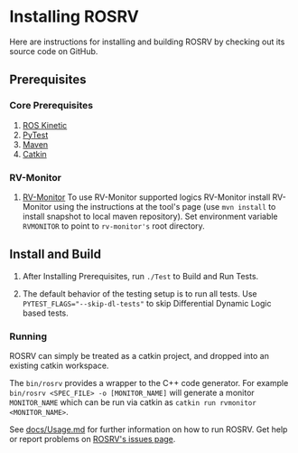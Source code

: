# Installing ROSRV

Here are instructions for installing and building ROSRV by checking out its
source code on GitHub.

## Prerequisites

### Core Prerequisites

1. [ROS Kinetic](http://wiki.ros.org/kinetic)
2. [PyTest](https://docs.pytest.org/)
3. [Maven](https://maven.apache.org)
4. [Catkin](http://wiki.ros.org/catkin)

### RV-Monitor

1. [RV-Monitor](https://github.com/runtimeverification/rv-monitor)
    To use RV-Monitor supported logics RV-Monitor install RV-Monitor
    using the instructions at the tool's page (use `mvn install`
    to install snapshot to local maven repository).
    Set environment variable `RVMONITOR` to point to `rv-monitor's`
    root directory.

## Install and Build

1. After Installing Prerequisites, run `./Test` to
   Build and Run Tests.

2. The default behavior of the testing setup is to run
   all tests. Use `PYTEST_FLAGS="--skip-dl-tests"` to
   skip Differential Dynamic Logic based tests.

### Running
ROSRV can simply be treated as a catkin project, and
dropped into an existing catkin workspace.

The `bin/rosrv` provides a wrapper to the
C++ code generator. For example `bin/rosrv <SPEC_FILE> -o [MONITOR_NAME]`
will generate a monitor `MONITOR_NAME` which can be run
via catkin as `catkin run rvmonitor <MONITOR_NAME>`.

See [docs/Usage.md](docs/Usage.md) for further information on how to run ROSRV.
Get help or report problems on
[ROSRV's issues page](https://github.com/FormalSystemsLaboratory/ROSRV/issues).
